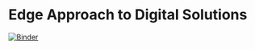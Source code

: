# Edge Approach to Digital Solutions
 
[![Binder](https://mybinder.org/badge_logo.svg)](https://mybinder.org/v2/gh/DamoM73/edge-approach-to-digital-solutions/HEAD?labpath=Introduction.ipynb)